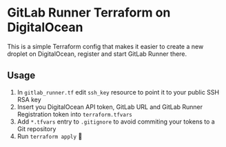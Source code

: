 # GitLab Runner Terraform on DigitalOcean

This is a simple Terraform config that makes it easier to create a new droplet
on DigitalOcean, register and start GitLab Runner there.

## Usage

1. In `gitlab_runner.tf` edit `ssh_key` resource to point it to your public SSH
   RSA key
1. Insert you DigitalOcean API token, GitLab URL and GitLab Runner Registration
   token into `terraform.tfvars`
1. Add `*.tfvars` entry to `.gitignore` to avoid commiting your tokens to a Git
   repository
1. Run `terraform apply` :tada:
